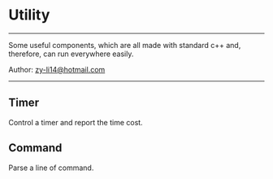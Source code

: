 # Utility
---
Some useful components, which are all made with standard c++ and, therefore, can run everywhere easily.

Author: zy-li14@hotmail.com

---
## Timer
Control a timer and report the time cost.

## Command
Parse a line of command.